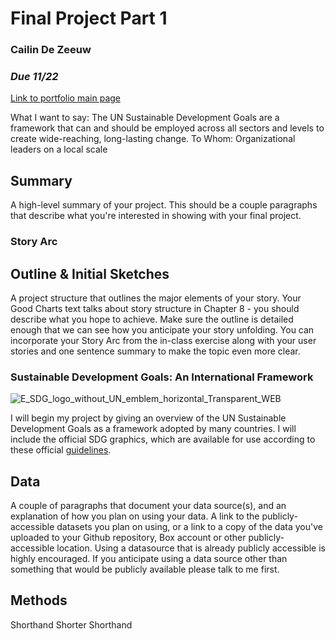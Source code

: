 # Final Project Part 1
### Cailin De Zeeuw
### *Due 11/22*
[Link to portfolio main page](/README.md)

What I want to say: The UN Sustainable Development Goals are a framework that can and should be employed across all sectors and levels to create wide-reaching, long-lasting change.
To Whom: Organizational leaders on a local scale

## Summary
A high-level summary of your project.  This should be a couple paragraphs that describe what you're interested in showing with your final project.  
### Story Arc

## Outline & Initial Sketches
A project structure that outlines the major elements of your story.  Your Good Charts text talks about story structure in Chapter 8 - you should describe what you hope to achieve.  Make sure the outline is detailed enough that we can see how you anticipate your story unfolding.  You can incorporate your Story Arc from the in-class exercise along with your user stories and one sentence summary to make the topic even more clear. 

### Sustainable Development Goals: An International Framework
![E_SDG_logo_without_UN_emblem_horizontal_Transparent_WEB](https://user-images.githubusercontent.com/117120584/203669938-42a7eb59-c384-4e7c-a0ef-edde56b3c993.png)

I will begin my project by giving an overview of the UN Sustainable Development Goals as a framework adopted by many countries. I will include the official SDG graphics, which are available for use according to these official [guidelines](https://www.un.org/sustainabledevelopment/wp-content/uploads/2019/01/SDG_Guidelines_AUG_2019_Final.pdf).

## Data
A couple of paragraphs that document your data source(s), and an explanation of how you plan on using your data. 
A link to the publicly-accessible datasets you plan on using, or a link to a copy of the data you've uploaded to your Github repository, Box account or other publicly-accessible location. Using a datasource that is already publicly accessible is highly encouraged.  If you anticipate using a data source other than something that would be publicly available please talk to me first. 

## Methods
Shorthand
Shorter Shorthand

